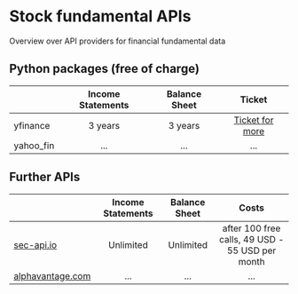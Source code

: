 # Stock fundamental APIs
Overview over API providers for financial fundamental data

## Python packages (free of charge)
|              | Income Statements | Balance Sheet | Ticket |
| :---         |     :---:      |     :---:     | :---: |
| yfinance     | 3 years     | 3 years      |  [Ticket for more](https://github.com/ranaroussi/yfinance/issues/1747) |
| yahoo_fin     | ...       |   ...     | ...  |



## Further APIs
|              | Income Statements | Balance Sheet | Costs |
| :---         |     :---:      |     :---:     | :---: |
| [sec-api.io](sec-api.io)     | Unlimited     | Unlimited      | after 100 free calls, 49 USD - 55 USD per month |
| [alphavantage.com](alphavantage.com)     | ...     | ...      | ... |

